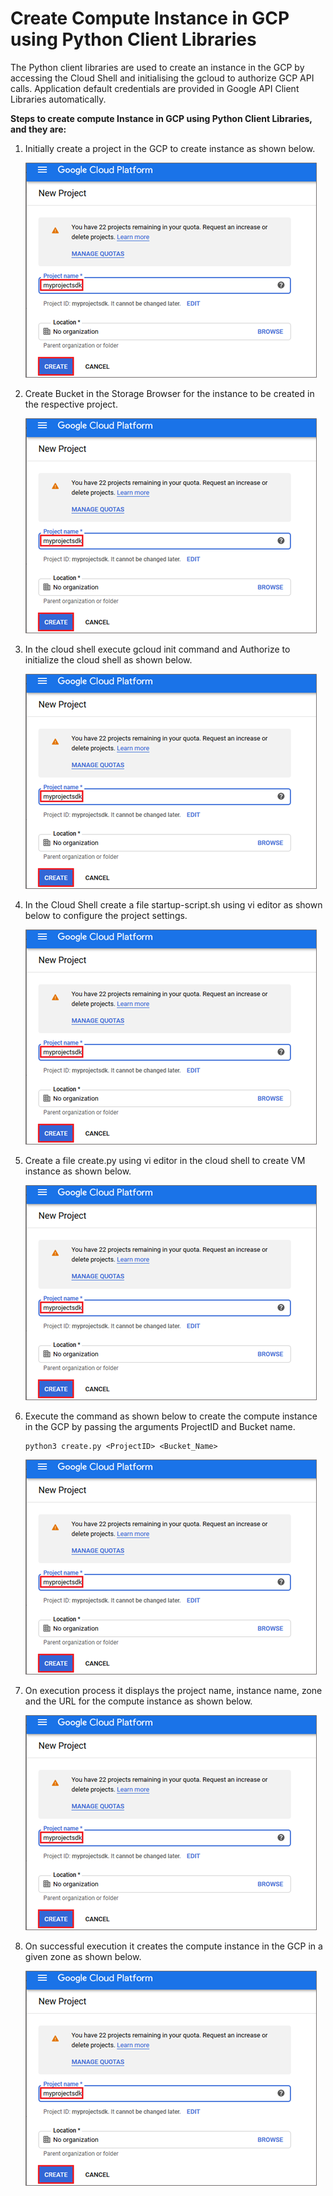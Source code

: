 # Create Compute Instance in GCP using Python Client Libraries

The Python client libraries are used to create an instance in the GCP by accessing the Cloud Shell and initialising the gcloud to authorize GCP API calls. Application default credentials are provided in Google API Client Libraries automatically.

**Steps to create compute Instance in GCP using Python Client Libraries, and they are:**

1.	Initially create a project in the GCP to create instance as shown below.

     ![Alt text](https://github.com/Protontech-1803/devops/blob/master/GCPpythonInstance/GCPpythonInstancePNG/CreateProject.png)

2.	Create Bucket in the Storage Browser for the instance to be created in the respective project.

     ![Alt text](https://github.com/Protontech-1803/devops/blob/master/GCPpythonInstance/GCPpythonInstancePNG/CreateProject.png)
 
3.	In the cloud shell execute gcloud init command and Authorize to initialize the cloud shell as shown below.

      ![Alt text](https://github.com/Protontech-1803/devops/blob/master/GCPpythonInstance/GCPpythonInstancePNG/CreateProject.png)
 

4.	In the Cloud Shell create a file startup-script.sh using vi editor as shown below to configure the project settings.

      ![Alt text](https://github.com/Protontech-1803/devops/blob/master/GCPpythonInstance/GCPpythonInstancePNG/CreateProject.png)

     

5.	Create a file create.py using vi editor in the cloud shell to create VM instance as shown below.

      ![Alt text](https://github.com/Protontech-1803/devops/blob/master/GCPpythonInstance/GCPpythonInstancePNG/CreateProject.png)

   
 

6.	Execute the command as shown below to create the compute instance in the GCP by passing the arguments ProjectID and Bucket name.

        python3 create.py <ProjectID> <Bucket_Name>

 
      ![Alt text](https://github.com/Protontech-1803/devops/blob/master/GCPpythonInstance/GCPpythonInstancePNG/CreateProject.png)

7.	On execution process it displays the project name, instance name, zone and the URL for the compute instance as shown below.

      ![Alt text](https://github.com/Protontech-1803/devops/blob/master/GCPpythonInstance/GCPpythonInstancePNG/CreateProject.png)
 

8.	On successful execution it creates the compute instance in the GCP in a given zone as shown below.

      ![Alt text](https://github.com/Protontech-1803/devops/blob/master/GCPpythonInstance/GCPpythonInstancePNG/CreateProject.png)
 




